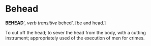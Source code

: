 # Behead

**BEHEAD**', _verb transitive_ behed'. \[be and head.\]

To cut off the head; to sever the head from the body, with a cutting instrument; appropriately used of the execution of men for crimes.